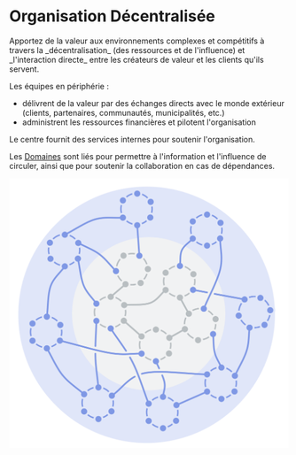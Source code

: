 # Organisation Décentralisée

<summary>
Apportez de la valeur aux environnements complexes et compétitifs à travers la _décentralisation_ (des ressources et de l'influence) et _l'interaction directe_ entre les créateurs de valeur et les clients qu'ils servent.
</summary>

Les équipes en périphérie :

- délivrent de la valeur par des échanges directs avec le monde extérieur (clients, partenaires, communautés, municipalités, etc.)
- administrent les ressources financières et pilotent l'organisation

Le centre fournit des services internes pour soutenir l'organisation.

Les [Domaines](glossary:domain) sont liés pour permettre à l'information et l'influence de circuler, ainsi que pour soutenir la collaboration en cas de dépendances.

![Organisation Décentralisée](img/structural-patterns/peach-organization.png)

